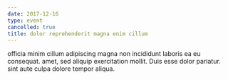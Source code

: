 ```yaml
---
date: 2017-12-16
type: event
cancelled: true
title: dolor reprehenderit magna enim cillum
---
```

officia minim cillum adipiscing magna non incididunt laboris ea eu consequat. amet, sed aliquip exercitation mollit. Duis esse dolor pariatur. sint aute culpa dolore tempor aliqua.